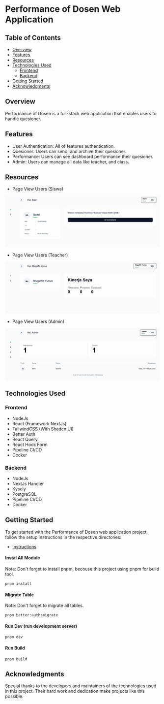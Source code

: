 # Performance of Dosen Web Application

## Table of Contents

- [Overview](#overview)
- [Features](#features)
- [Resources](#resources)
- [Technologies Used](#technologies-used)
    - [Frontend](#frontend)
    - [Backend](#backend)
- [Getting Started](#getting-started)
- [Acknowledgments](#acknowledgments)

## Overview

Performance of Dosen is a full-stack web application that enables users to handle quesioner.

## Features

- User Authentication: All of features authentication.
- Quesioner: Users can send, and archive their quesioner.
- Performance: Users can see dashboard performance their quesioner.
- Admin: Users can manage all data like teacher, and class.

## Resources

- Page View Users (Siswa)

![home-users-siswa](public/home-users-siswa.png)

- Page View Users (Teacher)

![home-users-teacher](public/home-users-teacher.png)

- Page View Users (Admin)

![home-users-admin](public/home-users-admin.png)


## Technologies Used

### Frontend

- NodeJs
- React (Framework NextJs)
- TailwindCSS (With Shadcn UI)
- Better Auth
- React Query
- React Hook Form
- Pipeline CI/CD
- Docker

### Backend

- NodeJs
- NextJs Handler
- Kysely
- PostgreSQL
- Pipeline CI/CD
- Docker

## Getting Started

To get started with the Performance of Dosen web application project, follow the setup instructions in the respective directories:

- [Instructions](README.md)

#### Instal All Module

Note: Don't forget to install pnpm, becouse this project using pnpm for build tool.

```
pnpm install
```

#### Migrate Table

Note: Don't forget to migrate all tables.

```
pnpm better:auth:migrate
```

#### Run Dev (run development server)

```
pnpm dev
```

#### Run Build

```
pnpm build
```

## Acknowledgments

Special thanks to the developers and maintainers of the technologies used in this project. Their hard work and dedication make projects like this possible.
